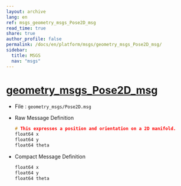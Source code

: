 ```yaml
---
layout: archive
lang: en
ref: msgs_geometry_msgs_Pose2D_msg
read_time: true
share: true
author_profile: false
permalink: /docs/en/platform/msgs/geometry_msgs_Pose2D_msg/
sidebar:
  title: MSGS
  nav: "msgs"
---
```


# [geometry_msgs_Pose2D_msg](#geometry-msgs-pose2d-msg)

- File : `geometry_msgs/Pose2D.msg`
- Raw Message Definition

  ```c
  # This expresses a position and orientation on a 2D manifold.
  float64 x
  float64 y
  float64 theta
  ```

- Compact Message Definition

  ```c
  float64 x
  float64 y
  float64 theta
  ```
